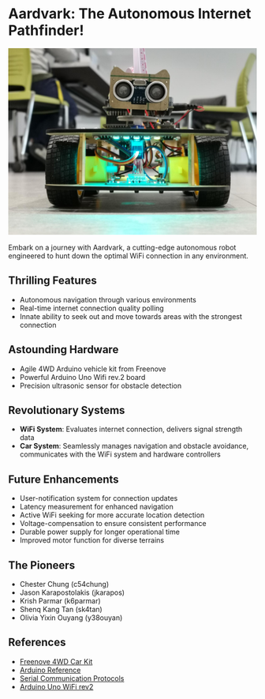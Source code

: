 # Aardvark: The Autonomous Internet Pathfinder!

![Aardvark Robot](./aardvark.jpg)

Embark on a journey with Aardvark, a cutting-edge autonomous robot engineered to hunt down the optimal WiFi connection in any environment.

## Thrilling Features
- Autonomous navigation through various environments
- Real-time internet connection quality polling
- Innate ability to seek out and move towards areas with the strongest connection

## Astounding Hardware
- Agile 4WD Arduino vehicle kit from Freenove
- Powerful Arduino Uno Wifi rev.2 board
- Precision ultrasonic sensor for obstacle detection

## Revolutionary Systems
- **WiFi System**: Evaluates internet connection, delivers signal strength data
- **Car System**: Seamlessly manages navigation and obstacle avoidance, communicates with the WiFi system and hardware controllers

## Future Enhancements
- User-notification system for connection updates
- Latency measurement for enhanced navigation
- Active WiFi seeking for more accurate location detection
- Voltage-compensation to ensure consistent performance
- Durable power supply for longer operational time
- Improved motor function for diverse terrains

## The Pioneers
- Chester Chung (c54chung)
- Jason Karapostolakis (jkarapos)
- Krish Parmar (k6parmar)
- Shenq Kang Tan (sk4tan)
- Olivia Yixin Ouyang (y38ouyan)

## References
- [Freenove 4WD Car Kit](https://github.com/Freenove/Freenove_4WD_Car_Kit)
- [Arduino Reference](https://www.arduino.cc/reference/en/)
- [Serial Communication Protocols](https://circuitdigest.com/tutorial/serial-communication-protocols)
- [Arduino Uno WiFi rev2](https://store.arduino.cc/products/arduino-uno-wifi-rev2)
